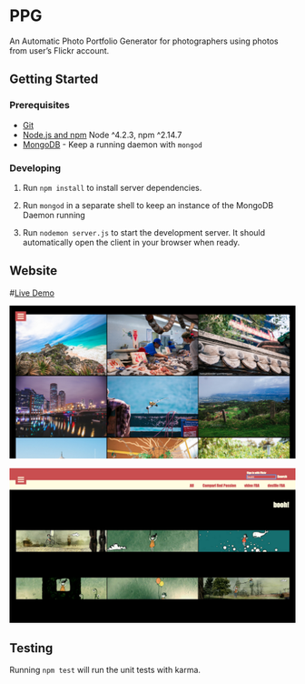 # PPG

An Automatic Photo Portfolio Generator for photographers using photos from user’s Flickr account.

## Getting Started

### Prerequisites

- [Git](https://git-scm.com/)
- [Node.js and npm](nodejs.org) Node ^4.2.3, npm ^2.14.7
- [MongoDB](https://www.mongodb.org/) - Keep a running daemon with `mongod`

### Developing

1. Run `npm install` to install server dependencies.

3. Run `mongod` in a separate shell to keep an instance of the MongoDB Daemon running

4. Run `nodemon server.js` to start the development server. It should automatically open the client in your browser when ready.

## Website

#[Live Demo](https://myflickrapp.herokuapp.com/)

![Recflix](/screenshots/myflickrapp1.png?raw=true "Recflix")

![Recflix](/screenshots/myflickrapp2.png?raw=true "Recflix")


## Testing

Running `npm test` will run the unit tests with karma.
